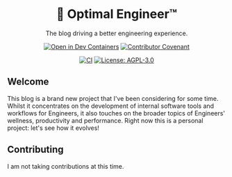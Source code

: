 <div align="center">
  <h1>🎢 Optimal Engineer™</h1>
  <p>The blog driving a better engineering experience.</p>

  [![Open in Dev Containers](https://img.shields.io/static/v1?label=Dev%20Containers&message=Open&color=blue&logo=visualstudiocode)](https://vscode.dev/redirect?url=vscode://ms-vscode-remote.remote-containers/cloneInVolume?url=https://github.com/jamesbayley/optimal-engineer)
  [![Contributor Covenant](https://img.shields.io/badge/Contributor%20Covenant-2.0-4baaaa.svg)](https://github.com/jamesbayley/optimal-engineer/blob/main/.github/CODE_OF_CONDUCT.md)
  
  [![CI](https://github.com/jamesbayley/optimal-engineer/actions/workflows/ci.yml/badge.svg)](https://github.com/jamesbayley/optimal-engineer/actions/workflows/ci.yml)
  [![License: AGPL-3.0](https://img.shields.io/badge/License-AGPL--3.0-00add8)](https://choosealicense.com/licenses/agpl-3.0/)
</div>

## Welcome

This blog is a brand new project that I've been considering for some time. Whilst it concentrates on the development of internal software tools and workflows for Engineers, it also touches on the broader topics of Engineers' wellness, productivity and performance. Right now this is a personal project: let's see how it evolves!

## Contributing

I am not taking contributions at this time.

